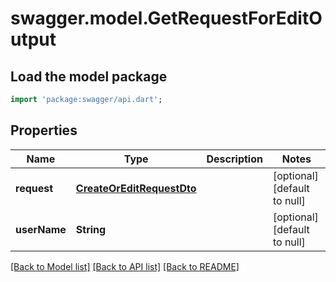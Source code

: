# swagger.model.GetRequestForEditOutput

## Load the model package
```dart
import 'package:swagger/api.dart';
```

## Properties
Name | Type | Description | Notes
------------ | ------------- | ------------- | -------------
**request** | [**CreateOrEditRequestDto**](CreateOrEditRequestDto.md) |  | [optional] [default to null]
**userName** | **String** |  | [optional] [default to null]

[[Back to Model list]](../README.md#documentation-for-models) [[Back to API list]](../README.md#documentation-for-api-endpoints) [[Back to README]](../README.md)


